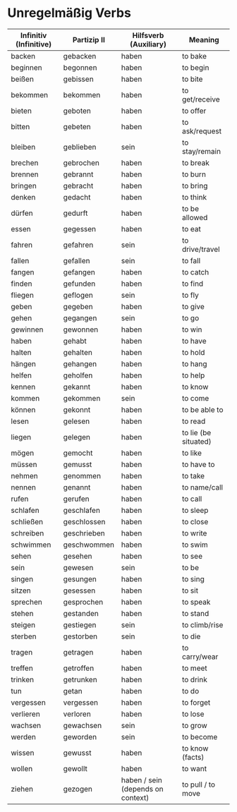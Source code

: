# Unregelmäßig Verbs 

Infinitiv (Infinitive)  |   Partizip II |   Hilfsverb (Auxiliary)   |   Meaning
-|-|-|-
backen    |    gebacken    |    haben    |    to bake
beginnen    |    begonnen    |    haben    |    to begin
beißen    |    gebissen    |    haben    |    to bite
bekommen    |    bekommen    |    haben    |    to get/receive
bieten    |    geboten    |    haben    |    to offer
bitten    |    gebeten    |    haben    |    to ask/request
bleiben    |    geblieben    |    sein    |    to stay/remain
brechen    |    gebrochen    |    haben    |    to break
brennen    |    gebrannt    |    haben    |    to burn
bringen    |    gebracht    |    haben    |    to bring
denken    |    gedacht    |    haben    |    to think
dürfen    |    gedurft    |    haben    |    to be allowed
essen    |    gegessen    |    haben    |    to eat
fahren    |    gefahren    |    sein    |    to drive/travel
fallen    |    gefallen    |    sein    |    to fall
fangen    |    gefangen    |    haben    |    to catch
finden    |    gefunden    |    haben    |    to find
fliegen    |    geflogen    |    sein    |    to fly
geben    |    gegeben    |    haben    |    to give
gehen    |    gegangen    |    sein    |    to go
gewinnen    |    gewonnen    |    haben    |    to win
haben    |    gehabt    |    haben    |    to have
halten    |    gehalten    |    haben    |    to hold
hängen    |    gehangen    |    haben    |    to hang
helfen    |    geholfen    |    haben    |    to help
kennen    |    gekannt    |    haben    |    to know
kommen    |    gekommen    |    sein    |    to come
können    |    gekonnt    |    haben    |    to be able to
lesen    |    gelesen    |    haben    |    to read
liegen    |    gelegen    |    haben    |    to lie (be situated)
mögen    |    gemocht    |    haben    |    to like
müssen    |    gemusst    |    haben    |    to have to
nehmen    |    genommen    |    haben    |    to take
nennen    |    genannt    |    haben    |    to name/call
rufen    |    gerufen    |    haben    |    to call
schlafen    |    geschlafen    |    haben    |    to sleep
schließen    |    geschlossen    |    haben    |    to close
schreiben    |    geschrieben    |    haben    |    to write
schwimmen    |    geschwommen    |    haben    |    to swim
sehen    |    gesehen    |    haben    |    to see
sein    |    gewesen    |    sein    |    to be
singen    |    gesungen    |    haben    |    to sing
sitzen    |    gesessen    |    haben    |    to sit
sprechen    |    gesprochen    |    haben    |    to speak
stehen    |    gestanden    |    haben    |    to stand
steigen    |    gestiegen    |    sein    |    to climb/rise
sterben    |    gestorben    |    sein    |    to die
tragen    |    getragen    |    haben    |    to carry/wear
treffen    |    getroffen    |    haben    |    to meet
trinken    |    getrunken    |    haben    |    to drink
tun    |    getan    |    haben    |    to do
vergessen    |    vergessen    |    haben    |    to forget
verlieren    |    verloren    |    haben    |    to lose
wachsen    |    gewachsen    |    sein    |    to grow
werden    |    geworden    |    sein    |    to become
wissen    |    gewusst    |    haben    |    to know (facts)
wollen    |    gewollt    |    haben    |    to want
ziehen    |    gezogen    |    haben / sein (depends on context)    |    to pull / to move